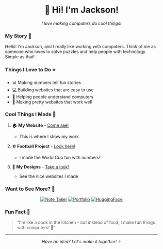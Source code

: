 <div align="center">
  <h1>👋 Hi! I'm Jackson!</h1>
  <p><em>I love making computers do cool things!</em></p>
</div>

### My Story 📖

Hello! I'm Jackson, and I really like working with computers. Think of me as someone who loves to solve puzzles and help people with technology. Simple as that! 

### Things I Love to Do ⭐

- 📊 Making numbers tell fun stories
- 💻 Building websites that are easy to use
- 🤝 Helping people understand computers
- 🎨 Making pretty websites that work well

### Cool Things I Made 🎈

1. 🏠 **My Website** - [Come see!](https://jackson-mu.github.io/Jackson-Mukeshimana-Portfolio/)
   - This is where I show my work
   
2. ⚽ **Football Project** - [Look here!](https://huggingface.co/spaces/JacksonMu/FIFA-World-Cup-2022-Data-Analysis)
   - I made the World Cup fun with numbers!
   
3. 🎨 **My Designs** - [Take a look!](https://jacksonaholtel.my.canva.site/)
   - See the nice websites I made

### Want to See More? 👀

<div align="center">

[![Note Taker](https://img.shields.io/badge/Note_Taker-Try_it!-green?style=for-the-badge&logo=github)](https://wyz4xd.csb.app/)
[![Portfolio](https://img.shields.io/badge/Portfolio-Visit%20me!-blue?style=for-the-badge&logo=github)](https://jackson-mu.github.io/Jackson-Mukeshimana-Portfolio/)
[![HuggingFace](https://img.shields.io/badge/Projects-Look%20here!-yellow?style=for-the-badge&logo=github)](https://huggingface.co/spaces/JacksonMu/FIFA-World-Cup-2022-Data-Analysis)

</div>

### Fun Fact 🌟

> "I'm like a cook in the kitchen - but instead of food, I make fun things with computers! 🍳"

---
<div align="center">
  <i>Have an idea? Let's make it together! ✨</i>
</div>
